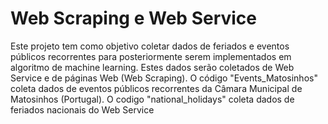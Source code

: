 # Web Scraping e Web Service
Este projeto tem como objetivo coletar dados de feriados e eventos públicos recorrentes para posteriormente serem implementados em algoritmo de machine learning. Estes dados serão coletados de Web Service e de páginas Web (Web Scraping). 
O código "Events_Matosinhos" coleta dados de eventos públicos recorrentes da Câmara Municipal de Matosinhos (Portugal). O codigo "national_holidays" coleta dados de feriados nacionais do Web Service
